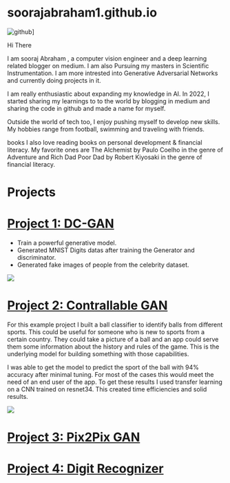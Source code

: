 # soorajabraham1.github.io

![github](https://img.shields.io/badge/GitHub-000000?style=for-the-badge&logo=GitHub&logoColor=white)]

Hi There


I am sooraj Abraham , a computer vision engineer and a deep learning related blogger on medium. I am also Pursuing my masters in Scientific Instrumentation. I am more intrested into Generative Adversarial Networks and currently doing projects in it.

I am really enthusiastic about expanding my knowledge in AI. In 2022, I started sharing my learnings to to the world by blogging in medium and sharing the code in github and made a name for myself.

Outside the world of tech too, I enjoy pushing myself to develop new skills. My hobbies range from football, swimming and traveling with friends.

books I also love reading books on personal development & financial literacy. My favorite ones are The Alchemist by Paulo Coelho in the genre of Adventure and Rich Dad Poor Dad by Robert Kiyosaki in the genre of financial literacy.

# Projects


# [Project 1: DC-GAN](https://github.com/soorajabraham1/Computer-Vision--DCGAN) 
* Train a powerful generative model.
* Generated MNIST Digits datas after training the Generator and discriminator.
* Generated fake images of people from the celebrity dataset.

![](/images/positions_by_state.png)


# [Project 2: Contrallable GAN](https://github.com/PlayingNumbers/ball_image_classifier) 
For this example project I built a ball classifier to identify balls from different sports. This could be useful for someone who is new to sports from a certain country. They could take a picture of a ball and an app could serve them some information about the history and rules of the game. This is the underlying model for building something with those capabilities. 

I was able to get the model to predict the sport of the ball with 94% accuracy after minimal tuning. For most of the cases this would meet the need of an end user of the app. To get these results I used transfer learning on a CNN trained on resnet34. This created time efficiencies and solid results. 

![](/images/matrix_results.png)

# [Project 3: Pix2Pix GAN](https://github.com/PlayingNumbers/ball_image_classifier) 

# [Project 4: Digit Recognizer](https://github.com/PlayingNumbers/ball_image_classifier) 
